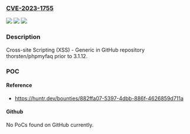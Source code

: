 ### [CVE-2023-1755](https://cve.mitre.org/cgi-bin/cvename.cgi?name=CVE-2023-1755)
![](https://img.shields.io/static/v1?label=Product&message=thorsten%2Fphpmyfaq&color=blue)
![](https://img.shields.io/static/v1?label=Version&message=%3C%203.1.12%20&color=brighgreen)
![](https://img.shields.io/static/v1?label=Vulnerability&message=CWE-79%20Improper%20Neutralization%20of%20Input%20During%20Web%20Page%20Generation%20('Cross-site%20Scripting')&color=brighgreen)

### Description

Cross-site Scripting (XSS) - Generic in GitHub repository thorsten/phpmyfaq prior to 3.1.12.

### POC

#### Reference
- https://huntr.dev/bounties/882ffa07-5397-4dbb-886f-4626859d711a

#### Github
No PoCs found on GitHub currently.

